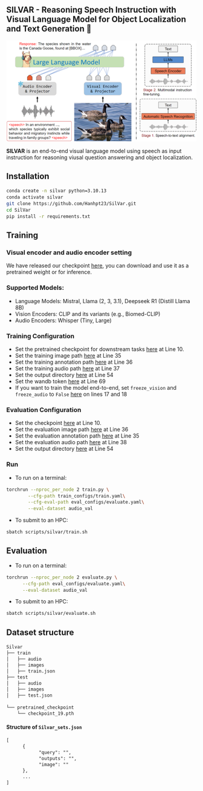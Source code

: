 ## SILVAR - Reasoning Speech Instruction with Visual Language Model for Object Localization and Text Generation 🚀

<p  align="center"><img  src="./image/silvar.png"  width="600"></p>


**SILVAR** is an end-to-end visual language model using speech as input instruction for reasoning viusal question answering and object localization.


## Installation

```bash
conda create -n silvar python=3.10.13
conda activate silvar
git clone https://github.com/Hanhpt23/SilVar.git
cd SilVar
pip install -r requirements.txt
```


## Training
### Visual encoder and audio encoder setting
We have released our checkpoint [here](https://drive.google.com/file/d/1flUkhhSJqA-jvzZABAgeIucHpu3WhBSv/view?usp=drive_link), you can download and use it as a pretrained weight or for inference.

### Supported Models:
- Language Models: Mistral, Llama (2, 3, 3.1), Deepseek R1 (Distill Llama 8B)
- Vision Encoders: CLIP and its variants (e.g., Biomed-CLIP)
- Audio Encoders: Whisper (Tiny, Large)


### Training Configuration
- Set the pretrained checkpoint for downstream tasks [here](train_configs/train.yaml#L10) at Line 10.
- Set the training image path [here](train_configs/train.yaml#L35) at Line 35
- Set the training annotation path [here](train_configs/train.yaml#L36) at Line 36
- Set the training audio path [here](train_configs/train.yaml#L37) at Line 37
- Set the output directory [here](train_configs/train.yaml#L54) at Line 54
- Set the wandb token [here](train_configs/train.yaml#L69) at Line 69
- If you want to train the model end-to-end, set `freeze_vision` and `freeze_audio` to `False` [here](train_configs/train.yaml#L17) on lines 17 and 18


### Evaluation Configuration
- Set the checkpoint [here](eval_configs/evaluate.yaml#L10) at Line 10.
- Set the evaluation image path [here](eval_configs/evaluate.yaml#L36) at Line 36
- Set the evaluation annotation path [here](eval_configs/evaluate.yaml#L35) at Line 35
- Set the evaluation audio path [here](eval_configs/evaluate.yaml#L38) at Line 38
- Set the output directory [here](eval_configs/evaluate.yaml#L54) at Line 54

### Run
- To run on a terminal:

```bash
torchrun --nproc_per_node 2 train.py \
        --cfg-path train_configs/train.yaml\
        --cfg-eval-path eval_configs/evaluate.yaml\
        --eval-dataset audio_val
```

- To submit to an HPC:
```bash
sbatch scripts/silvar/train.sh
```

## Evaluation
- To run on a terminal:
```bash
torchrun --nproc_per_node 2 evaluate.py \
      --cfg-path eval_configs/evaluate.yaml\
      --eval-dataset audio_val
```

- To submit to an HPC:
```bash
sbatch scripts/silvar/evaluate.sh
```

## Dataset structure
```
Silvar
├── train
│   ├── audio
│   ├── images
│   ├── train.json
├── test
│   ├── audio
│   ├── images
│   ├── test.json

└── pretrained_checkpoint
    └── checkpoint_19.pth
```

#### Structure of `Silvar_sets.json`
```
[
      {
            "query": "",
            "outputs": "",
            "image": ""
      },
      ...
]
```
